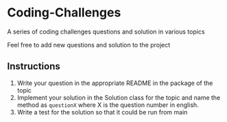 # Coding-Challenges
A series of coding challenges questions and solution in various topics

Feel free to add new questions and solution to the project


## Instructions

1. Write your question in the appropriate README in the package of the topic
2. Implement your solution in the Solution class for the topic and name the method as `questionX` where X is the question number in english.
3. Write a test for the solution so that it could be run from main
